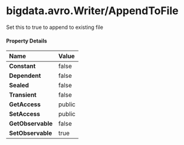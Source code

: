 [//]: #  (Copyright 2017, The MathWorks, Inc.)
# bigdata.avro.Writer/AppendToFile
  
  Set this to true to append to existing file

#### Property Details  

Name | Value                
:------------------- | :----------------------------------------------------------------  
**Constant** |	false  
**Dependent** |	false  
**Sealed** |	false  
**Transient** |	false  
**GetAccess** |	public  
**SetAccess** |	public  
**GetObservable**	| false  
**SetObservable** |	true  
